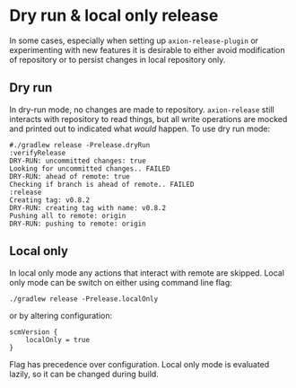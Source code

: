 # Dry run & local only release

In some cases, especially when setting up `axion-release-plugin` or
experimenting with new features it is desirable to either avoid
modification of repository or to persist changes in local repository
only.

## Dry run

In dry-run mode, no changes are made to repository. `axion-release`
still interacts with repository to read things, but all write operations
are mocked and printed out to indicated what *would* happen. To use dry
run mode:

    #./gradlew release -Prelease.dryRun
    :verifyRelease
    DRY-RUN: uncommitted changes: true
    Looking for uncommitted changes.. FAILED
    DRY-RUN: ahead of remote: true
    Checking if branch is ahead of remote.. FAILED
    :release
    Creating tag: v0.8.2
    DRY-RUN: creating tag with name: v0.8.2
    Pushing all to remote: origin
    DRY-RUN: pushing to remote: origin

## Local only

In local only mode any actions that interact with remote are skipped.
Local only mode can be switch on either using command line flag:

    ./gradlew release -Prelease.localOnly

or by altering configuration:

    scmVersion {
        localOnly = true
    }

Flag has precedence over configuration. Local only mode is evaluated
lazily, so it can be changed during build.
